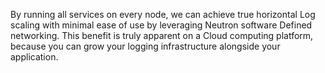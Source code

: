By running all services on every node, we can achieve true horizontal
Log scaling with minimal ease of use by leveraging Neutron software
Defined networking. This benefit is truly apparent on a Cloud computing
platform, because you can grow your logging infrastructure alongside your
application.
